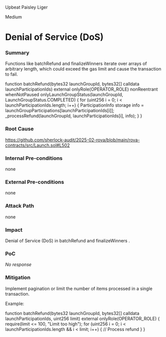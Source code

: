 Upbeat Paisley Liger

Medium

# Denial of Service (DoS)

### Summary

Functions like batchRefund and finalizeWinners iterate over arrays of arbitrary length, which could exceed the gas limit and cause the transaction to fail.

function batchRefund(bytes32 launchGroupId, bytes32[] calldata launchParticipationIds)
        external
        onlyRole(OPERATOR_ROLE)
        nonReentrant
        whenNotPaused
        onlyLaunchGroupStatus(launchGroupId, LaunchGroupStatus.COMPLETED)
    {
        for (uint256 i = 0; i < launchParticipationIds.length; i++) {
            ParticipationInfo storage info = launchGroupParticipations[launchParticipationIds[i]];
            _processRefund(launchGroupId, launchParticipationIds[i], info);
        }
    }

### Root Cause

https://github.com/sherlock-audit/2025-02-rova/blob/main/rova-contracts/src/Launch.sol#L502

### Internal Pre-conditions

none

### External Pre-conditions

none

### Attack Path

none

### Impact

Denial of Service (DoS) in batchRefund and finalizeWinners .

### PoC

_No response_

### Mitigation

Implement pagination or limit the number of items processed in a single transaction.

Example:


function batchRefund(bytes32 launchGroupId, bytes32[] calldata launchParticipationIds, uint256 limit)
    external
    onlyRole(OPERATOR_ROLE)
{
    require(limit <= 100, "Limit too high");
    for (uint256 i = 0; i < launchParticipationIds.length && i < limit; i++) {
        // Process refund
    }
}